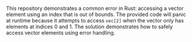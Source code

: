This repository demonstrates a common error in Rust: accessing a vector element using an index that is out of bounds.  The provided code will panic at runtime because it attempts to access `vec[2]` when the vector only has elements at indices 0 and 1.  The solution demonstrates how to safely access vector elements using error handling.